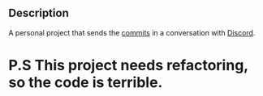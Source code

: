 ## Description
A personal project that sends the [commits](https://commits.facepunch.com) in a conversation with [Discord](https://discord.com).

# P.S This project needs refactoring, so the code is terrible.
